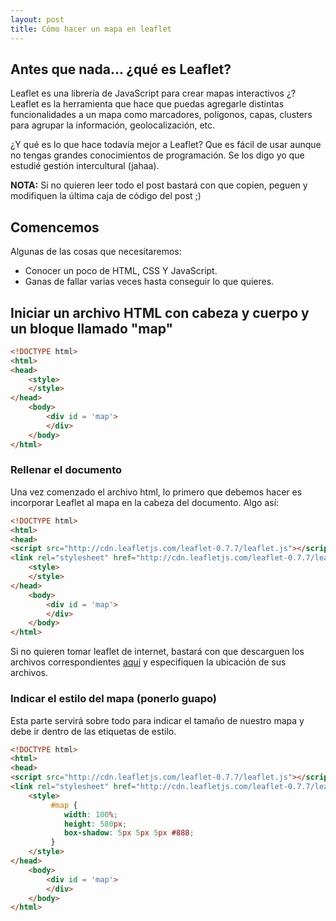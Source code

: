 ```yaml
---
layout: post
title: Cómo hacer un mapa en leaflet
---
```


## Antes que nada... ¿qué es Leaflet?

Leaflet es una librería de JavaScript para crear mapas interactivos ¿? Leaflet es la herramienta que hace que puedas agregarle distintas funcionalidades a un mapa como marcadores, polígonos, capas, clusters para agrupar la información, geolocalización, etc.

¿Y qué es lo que hace todavía mejor a Leaflet? Que es fácil de usar aunque no tengas grandes conocimientos de programación. Se los digo yo que estudié gestión intercultural (jahaa).

**NOTA:** Si no quieren leer todo el post bastará con que copien, peguen y modifiquen la última caja de código del post ;)

## Comencemos

Algunas de las cosas que necesitaremos:

- Conocer un poco de HTML, CSS Y JavaScript.
- Ganas de fallar varias veces hasta conseguir lo que quieres.

## Iniciar un archivo HTML con cabeza y cuerpo y un bloque llamado "map"

```html
<!DOCTYPE html>
<html>
<head>
	<style>
	</style>
</head>
	<body>
		<div id = 'map'>
		</div>
	</body>
</html>
```

### Rellenar el documento

Una vez comenzado el archivo html, lo primero que debemos hacer es incorporar Leaflet al mapa en la cabeza del documento. Algo así:

```html
<!DOCTYPE html>
<html>
<head>
<script src="http://cdn.leafletjs.com/leaflet-0.7.7/leaflet.js"></script>
<link rel="stylesheet" href="http://cdn.leafletjs.com/leaflet-0.7.7/leaflet.css" />
	<style>
	</style>
</head>
	<body>
		<div id = 'map'>
		</div>
	</body>
</html>
```
Si no quieren tomar leaflet de internet, bastará con que descarguen los archivos correspondientes [aquí](http://leafletjs.com/download.html) y especifiquen la ubicación de sus archivos.

### Indicar el estilo del mapa (ponerlo guapo)

Esta parte servirá sobre todo para indicar el tamaño de nuestro mapa y debe ir dentro de las etiquetas de estilo.

```html
<!DOCTYPE html>
<html>
<head>
<script src="http://cdn.leafletjs.com/leaflet-0.7.7/leaflet.js"></script>
<link rel="stylesheet" href="http://cdn.leafletjs.com/leaflet-0.7.7/leaflet.css" />
	<style>
		 #map { 
		    width: 100%;
		    height: 580px;
		    box-shadow: 5px 5px 5px #888;
		 }
	</style>
</head>
	<body>
		<div id = 'map'>
		</div>
	</body>
</html>
```
